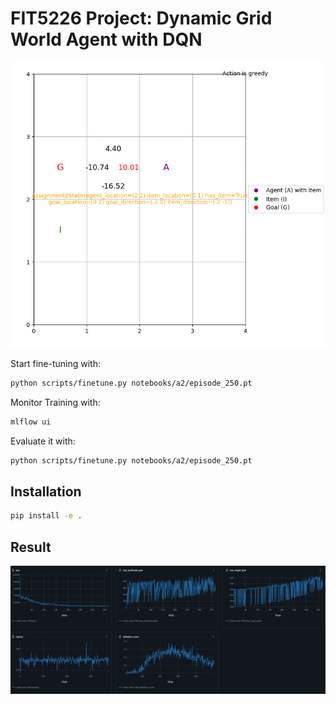# FIT5226 Project: Dynamic Grid World Agent with DQN

![Grid World Image](docs/sample_grid_world.png)

Start fine-tuning with:
```bash
python scripts/finetune.py notebooks/a2/episode_250.pt
```

Monitor Training with:
```bash
mlflow ui
```

Evaluate it with:
```bash
python scripts/finetune.py notebooks/a2/episode_250.pt
```

## Installation
```bash
pip install -e .
```

## Result
![Result](notebooks/a2/training_visualization.png)
